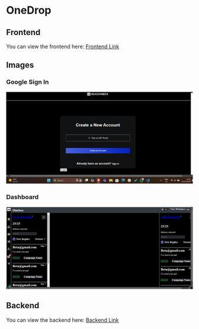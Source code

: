# OneDrop

## Frontend
You can view the frontend here: [Frontend Link](https://vercel.com/sanjukumari-techs-projects/onedrop)

## Images

### Google Sign In
![Google Sign In](./frontend/src/assets/googlesignIn.png)

### Dashboard
![Dashboard](./frontend/src/assets/dashboard.png)

## Backend
You can view the backend here: [Backend Link](your-backend-link)
